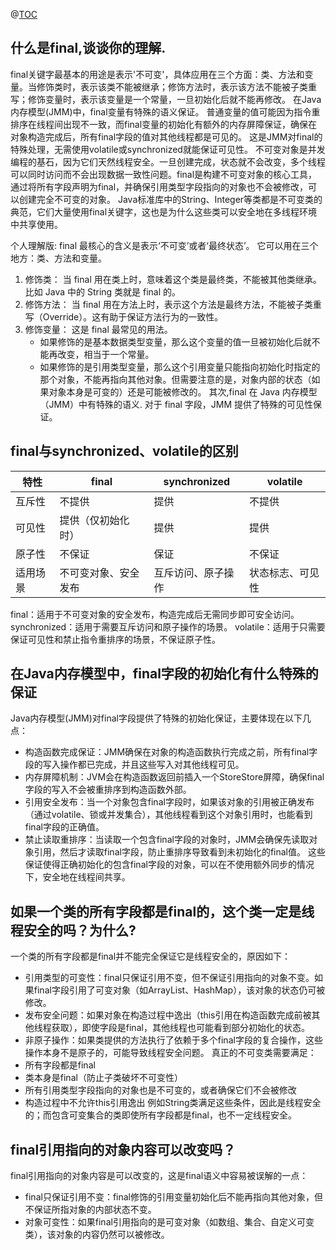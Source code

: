 @[TOC](final关键字)

## 什么是final,谈谈你的理解.
final关键字最基本的用途是表示'不可变'，具体应用在三个方面：类、方法和变量。当修饰类时，表示该类不能被继承；修饰方法时，表示该方法不能被子类重写；修饰变量时，表示该变量是一个常量，一旦初始化后就不能再修改。
在Java内存模型(JMM)中，final变量有特殊的语义保证。
普通变量的值可能因为指令重排序在线程间出现不一致，而final变量的初始化有额外的内存屏障保证，确保在对象构造完成后，所有final字段的值对其他线程都是可见的。
这是JMM对final的特殊处理，无需使用volatile或synchronized就能保证可见性。
不可变对象是并发编程的基石，因为它们天然线程安全。一旦创建完成，状态就不会改变，多个线程可以同时访问而不会出现数据一致性问题。final是构建不可变对象的核心工具，通过将所有字段声明为final，并确保引用类型字段指向的对象也不会被修改，可以创建完全不可变的对象。
Java标准库中的String、Integer等类都是不可变类的典范，它们大量使用final关键字，这也是为什么这些类可以安全地在多线程环境中共享使用。

个人理解版:
final 最核心的含义是表示‘不可变’或者‘最终状态’。 它可以用在三个地方：类、方法和变量。
1. 修饰类： 当 final 用在类上时，意味着这个类是最终类，不能被其他类继承。比如 Java 中的 String 类就是 final 的。
2. 修饰方法： 当 final 用在方法上时，表示这个方法是最终方法，不能被子类重写（Override）。这有助于保证方法行为的一致性。
3. 修饰变量： 这是 final 最常见的用法。
   - 如果修饰的是基本数据类型变量，那么这个变量的值一旦被初始化后就不能再改变，相当于一个常量。
   - 如果修饰的是引用类型变量，那么这个引用变量只能指向初始化时指定的那个对象，不能再指向其他对象。但需要注意的是，对象内部的状态（如果对象本身是可变的）还是可能被修改的。
其次,final 在 Java 内存模型（JMM）中有特殊的语义.
对于 final 字段，JMM 提供了特殊的可见性保证。
## final与synchronized、volatile的区别
| 特性 | final | synchronized | volatile |
|------|-------|---------------|----------|
| 互斥性 | 不提供 | 提供 | 不提供 |
| 可见性 | 提供（仅初始化时） | 提供 | 提供 |
| 原子性 | 不保证 | 保证 | 不保证 |
| 适用场景 | 不可变对象、安全发布 | 互斥访问、原子操作 | 状态标志、可见性 |

final：适用于不可变对象的安全发布，构造完成后无需同步即可安全访问。
synchronized：适用于需要互斥访问和原子操作的场景。
volatile：适用于只需要保证可见性和禁止指令重排序的场景，不保证原子性。

## 在Java内存模型中，final字段的初始化有什么特殊的保证
Java内存模型(JMM)对final字段提供了特殊的初始化保证，主要体现在以下几点：
- 构造函数完成保证：JMM确保在对象的构造函数执行完成之前，所有final字段的写入操作都已完成，并且这些写入对其他线程可见。
- 内存屏障机制：JVM会在构造函数返回前插入一个StoreStore屏障，确保final字段的写入不会被重排序到构造函数外部。
- 引用安全发布：当一个对象包含final字段时，如果该对象的引用被正确发布（通过volatile、锁或并发集合），其他线程看到这个对象引用时，也能看到final字段的正确值。
- 禁止读取重排序：当读取一个包含final字段的对象时，JMM会确保先读取对象引用，然后才读取final字段，防止重排序导致看到未初始化的final值。
这些保证使得正确初始化的包含final字段的对象，可以在不使用额外同步的情况下，安全地在线程间共享。

## 如果一个类的所有字段都是final的，这个类一定是线程安全的吗？为什么?
一个类的所有字段都是final并不能完全保证它是线程安全的，原因如下：
- 引用类型的可变性：final只保证引用不变，但不保证引用指向的对象不变。如果final字段引用了可变对象（如ArrayList、HashMap），该对象的状态仍可被修改。
- 发布安全问题：如果对象在构造过程中逸出（this引用在构造函数完成前被其他线程获取），即使字段是final，其他线程也可能看到部分初始化的状态。
- 非原子操作：如果类提供的方法执行了依赖于多个final字段的复合操作，这些操作本身不是原子的，可能导致线程安全问题。
真正的不可变类需要满足：
- 所有字段都是final
- 类本身是final（防止子类破坏不可变性）
- 所有引用类型字段指向的对象也是不可变的，或者确保它们不会被修改
- 构造过程中不允许this引用逸出
例如String类满足这些条件，因此是线程安全的；而包含可变集合的类即使所有字段都是final，也不一定线程安全。


## final引用指向的对象内容可以改变吗？
final引用指向的对象内容是可以改变的，这是final语义中容易被误解的一点：
- final只保证引用不变：final修饰的引用变量初始化后不能再指向其他对象，但不保证所指对象的内部状态不变。
- 对象可变性：如果final引用指向的是可变对象（如数组、集合、自定义可变类），该对象的内容仍然可以被修改。

